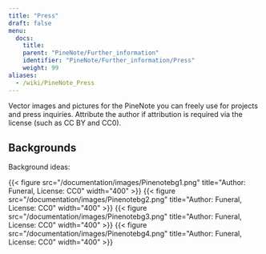 ```yaml
---
title: "Press"
draft: false
menu:
  docs:
    title:
    parent: "PineNote/Further_information"
    identifier: "PineNote/Further_information/Press"
    weight: 99
aliases:
  - /wiki/PineNote_Press
---
```


Vector images and pictures for the PineNote you can freely use for projects and press inquiries. Attribute the author if attribution is required via the license (such as CC BY and CC0).

## Backgrounds

Background ideas:

{{< figure src="/documentation/images/Pinenotebg1.png" title="Author: Funeral, License: CC0" width="400" >}}
{{< figure src="/documentation/images/Pinenotebg2.png" title="Author: Funeral, License: CC0" width="400" >}}
{{< figure src="/documentation/images/Pinenotebg3.png" title="Author: Funeral, License: CC0" width="400" >}}
{{< figure src="/documentation/images/Pinenotebg4.png" title="Author: Funeral, License: CC0" width="400" >}}
